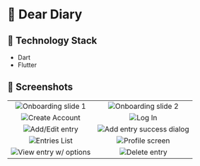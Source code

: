# 📓 Dear Diary

## 🚀 Technology Stack

- Dart
- Flutter


## 📸 Screenshots
|                           |                            |
| :----------------------------------: | :----------------------------------: |
| ![Onboarding slide 1](https://res.cloudinary.com/mentos/v1574962847/mockup/slider_1.png) | ![Onboarding slide 2](https://res.cloudinary.com/mentos/v1574962915/mockup/slider_2.png) |
| ![Create Account](https://res.cloudinary.com/mentos/v1574962873/mockup/sign_up.png) | ![Log In](https://res.cloudinary.com/mentos/v1574962809/mockup/log_in.png) |
| ![Add/Edit entry](https://res.cloudinary.com/mentos/v1574962856/mockup/edit_entry.png) | ![Add entry success dialog](https://res.cloudinary.com/mentos/v1574962855/mockup/add_entry_dialog.png) |
| ![Entries List](https://res.cloudinary.com/mentos/v1574962805/mockup/list_entry.png) | ![Profile screen](https://res.cloudinary.com/mentos/image/upload/v1574962829/mockup/profile_page.png) |
| ![View entry w/ options](https://res.cloudinary.com/mentos/image/upload/v1574962934/mockup/view_entry_options.png) | ![Delete entry](https://res.cloudinary.com/mentos/v1574962838/mockup/delete_entry_confirm_dialog.png) |
